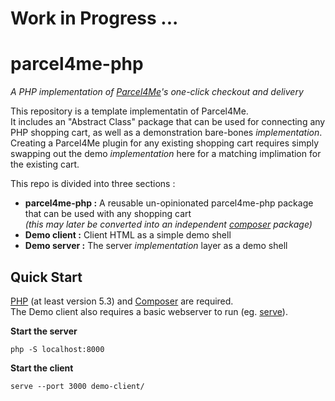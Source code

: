 # Work in Progress ... 

# parcel4me-php

*A PHP implementation of [Parcel4Me](http://parcelfor.me/)'s one-click checkout and delivery*

This repository is a template implementatin of Parcel4Me.    
It includes an "Abstract Class" package that can be used for connecting any PHP shopping cart, as well as a demonstration bare-bones *implementation*.  Creating a Parcel4Me plugin for any existing shopping cart requires simply swapping out the demo *implementation* here for a matching implimation for the existing cart.

This repo is divided into three sections :

* **parcel4me-php :** A reusable un-opinionated parcel4me-php package that can be used with any shopping cart    
  *(this may later be converted into an independent [composer](https://getcomposer.org/) package)*
* **Demo client :** Client HTML as a simple demo shell   
* **Demo server :** The server *implementation* layer as a demo shell    


## Quick Start

[PHP](http://php.net/manual/en/intro-whatis.php) (at least version 5.3) and [Composer](https://getcomposer.org/) are required.    
The Demo client also requires a basic webserver to run (eg. [serve](https://www.npmjs.com/package/serve)).   

**Start the server**

	php -S localhost:8000

**Start the client**

	serve --port 3000 demo-client/
	

